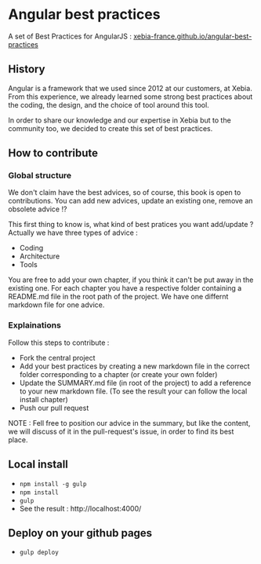 Angular best practices
======================

A set of Best Practices for AngularJS : [xebia-france.github.io/angular-best-practices](xebia-france.github.io/angular-best-practices)

## History

Angular is a framework that we used since 2012 at our customers, at Xebia. From this experience, we already learned some strong best practices about the coding, the design, and the choice of tool around this tool.

In order to share our knowledge and our expertise in Xebia but to the community too, we decided to create this set of best practices.
  

## How to contribute

### Global structure

We don't claim have the best advices, so of course, this book is open to contributions. You can add new advices, update an existing one, remove an obsolete advice !?

This first thing to know is, what kind of best pratices you want add/update ? Actually we have three types of advice :
 - Coding
 - Architecture
 - Tools

You are free to add your own chapter, if you think it can't be put away in the existing one.
For each chapter you have a respective folder containing a README.md file in the root path of the project. We have one differnt markdown file for one advice.

### Explainations

Follow this steps to contribute :
 - Fork the central project
 - Add your best practices by creating a new markdown file in the correct folder corresponding to a chapter (or create your own folder)
 - Update the SUMMARY.md file (in root of the project) to add a reference to   your new markdown file. (To see the result your can follow the local install chapter)
 - Push our pull request 

NOTE :
Fell free to position our advice in the summary, but like the content, we will discuss of it in the pull-request's issue, in order to find its best place.


## Local install

  - `npm install -g gulp`
  - `npm install`
  - `gulp`
  - See the result : http://localhost:4000/
  
## Deploy on your github pages

  - `gulp deploy`
